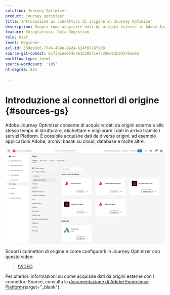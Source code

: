 ```yaml
---
solution: Journey Optimizer
product: journey optimizer
title: Introduzione ai connettori di origine in Journey Optimizer
description: Scopri come acquisire dati da origini esterne in Adobe Journey Optimizer
feature: Integrations, Data Ingestion
role: User
level: Beginner
exl-id: 359ea3c6-7746-469e-8a24-624f9726f2d8
source-git-commit: 6c73a1ee024ca61b30d71e77268e51b93576ae62
workflow-type: tm+mt
source-wordcount: '105'
ht-degree: 82%

---
```


# Introduzione ai connettori di origine {#sources-gs}

Adobe Journey Optimizer consente di acquisire dati da origini esterne e allo stesso tempo di strutturare, etichettare e migliorare i dati in arrivo tramite i servizi Platform. È possibile acquisire dati da diverse origini, ad esempio applicazioni Adobe, archivi basati su cloud, database e molte altre.

![](assets/sources-home.png)

Scopri i connettori di origine e come configurarli in Journey Optimizer con questo video:

>[!VIDEO](https://video.tv.adobe.com/v/3422584?captions=ita&quality=12)

Per ulteriori informazioni su come acquisire dati da origini esterne con i connettori Source, consulta la [documentazione di Adobe Experience Platform](https://experienceleague.adobe.com/docs/experience-platform/sources/home.html?lang=it){target="_blank"}.

